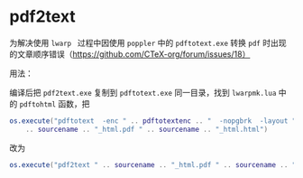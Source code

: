 # pdf2text
为解决使用 `lwarp `  过程中因使用 `poppler` 中的 `pdftotext.exe` 转换 `pdf` 时出现的文章顺序错误（https://github.com/CTeX-org/forum/issues/18）

用法：

编译后把 `pdf2text.exe` 复制到 `pdftotext.exe` 同一目录，找到 `lwarpmk.lua` 中的 `pdftohtml` 函数，把

```lua
os.execute("pdftotext  -enc " .. pdftotextenc .. "  -nopgbrk  -layout "
    .. sourcename .. "_html.pdf " .. sourcename .. "_html.html")
```

改为 

```lua
os.execute("pdf2text " .. sourcename .. "_html.pdf " .. sourcename .. "_html.html")
```

